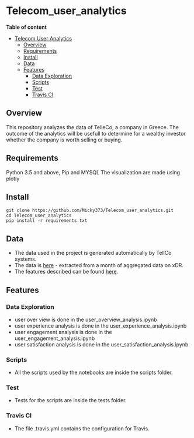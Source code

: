 # Telecom_user_analytics

**Table of content**

- [Telecom User Analytics](#Telecom_user_analytics)
  - [Overview](#overview)
  - [Requirements](#requirements)
  - [Install](#install)
  - [Data](#data)
  - [Features](#features)
    - [Data Exploration](#data-exploration)
    - [Scripts](#scripts)
    - [Test](#test)
    - [Travis CI](#travis-ci)

## Overview

This repository analyzes the data of TelleCo, a company in Greece. The outcome of the analytics will be usefull to determine for a wealthy investor whether the company is worth selling or buying.

## Requirements
  Python 3.5 and above, Pip and MYSQL
  The visualization are made using plotly

## Install
```
git clone https://github.com/Micky373/Telecom_user_analytics.git
cd Telecom_user_analytics
pip install -r requirements.txt
```

## Data
  - The data used in the project is generated automatically by TellCo systems.
  - The data is [here](https://docs.google.com/spreadsheets/d/1UXgtCVtB75-tkEfwGEV4pEw_uBcvXX3J/edit?usp=sharing&ouid=105193269694034938380&rtpof=true&sd=true) - extracted from a month of aggregated data on xDR. 
  - The features described can be found [here](https://docs.google.com/spreadsheets/d/1EDo8PyBRGMu5n3DoP5NfhxxSq_9yA5ro/edit?usp=sharing&ouid=105193269694034938380&rtpof=true&sd=true).

## Features

### Data Exploration
  - user over view is done in the user_overview_analysis.ipynb
  - user experience analysis is done in the user_experience_analysis.ipynb
  - user engagement analysis is done in the user_engagement_analysis.ipynb
  - user satisfaction analysis is done in the user_satisfaction_analysis.ipynb
### Scripts
 - All the scripts used by the notebooks are inside the scripts folder.

### Test
 - Tests for the scripts are inside the tests folder.

### Travis CI
  - The file .travis.yml contains the configuration for Travis.
